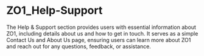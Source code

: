 # ZO1_Help-Support
The Help &amp; Support section provides users with essential information about ZO1, including details about us and how to get in touch. It serves as a simple Contact Us and About Us page, ensuring users can learn more about ZO1 and reach out for any questions, feedback, or assistance.
